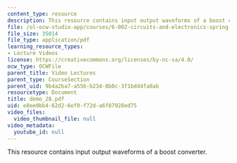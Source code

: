 ```yaml
---
content_type: resource
description: This resource contains input output waveforms of a boost converter.
file: /ol-ocw-studio-app/courses/6-002-circuits-and-electronics-spring-2007/e8ee0bb462d26ef0f72da6f87928ed75_demo_28.pdf
file_size: 35014
file_type: application/pdf
learning_resource_types:
- Lecture Videos
license: https://creativecommons.org/licenses/by-nc-sa/4.0/
ocw_type: OCWFile
parent_title: Video Lectures
parent_type: CourseSection
parent_uid: 9b4a2ba7-a556-b234-8b0c-3f1bdd4fa8ab
resourcetype: Document
title: demo_28.pdf
uid: e8ee0bb4-62d2-6ef0-f72d-a6f87928ed75
video_files:
  video_thumbnail_file: null
video_metadata:
  youtube_id: null
---
```

This resource contains input output waveforms of a boost converter.